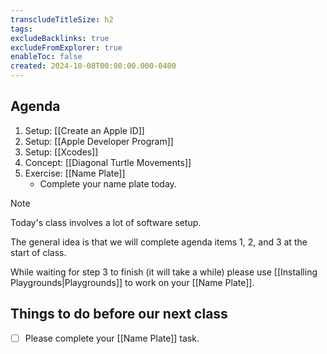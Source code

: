 ```yaml
---
transcludeTitleSize: h2
tags:
excludeBacklinks: true
excludeFromExplorer: true
enableToc: false
created: 2024-10-08T00:00:00.000-0400
---
```

## Agenda
1. Setup: [[Create an Apple ID]]
2. Setup: [[Apple Developer Program]]
3. Setup: [[Xcodes]]
5. Concept: [[Diagonal Turtle Movements]]
4. Exercise: [[Name Plate]]
	- Complete your name plate today.

> [!NOTE]
> 
> Today's class involves a lot of software setup.
> 
> The general idea is that we will complete agenda items 1, 2, and 3 at the start of class.
> 
> While waiting for step 3 to finish (it will take a while) please use [[Installing Playgrounds|Playgrounds]] to work on your [[Name Plate]].

## Things to do before our next class
- [ ] Please complete your [[Name Plate]] task.